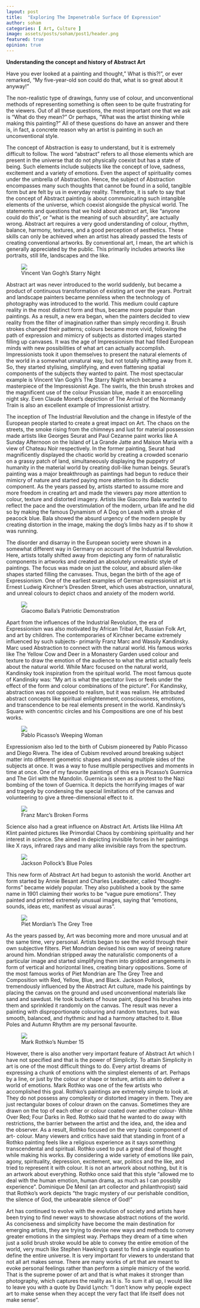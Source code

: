 ```yaml
---
layout: post
title:  "Exploring The Impenetrable Surface Of Expression"
author: soham
categories: [ Art, Culture ]
image: assets/posts/soham/post1/header.png
featured: true
opinion: true
---
```


__Understanding the concept and history of Abstract Art__

Have you ever looked at a painting and thought,” What is this?!”, or ever remarked, “My five-year-old son could do that, what is so great about it anyway!”

The non-realistic type of drawings, funny use of colour, and unconventional methods of representing something is often seen to be quite frustrating for the viewers. Out of all these questions, the most important one that we ask is “What do they mean?” Or perhaps, “What was the artist thinking while making this painting?” All of these questions do have an answer and there is, in fact, a concrete reason why an artist is painting in such an unconventional style.

The concept of Abstraction is easy to understand, but it is extremely difficult to follow. The word “abstract” refers to all those elements which are present in the universe that do not physically coexist but has a state of being.  Such elements include subjects like the concept of love, sadness, excitement and a variety of emotions. Even the aspect of spirituality comes under the umbrella of Abstraction. Hence, the subject of Abstraction encompasses many such thoughts that cannot be found in a solid, tangible form but are felt by us in everyday reality. Therefore, it is safe to say that the concept of Abstract painting is about communicating such intangible elements of the universe, which coexist alongside the physical world. The statements and questions that we hold about abstract art, like “anyone could do this”, or “what is the meaning of such absurdity”, are actually wrong. Abstract art requires a very good understanding of colour, rhythm, balance, harmony, textures, and a good perception of aesthetics. These skills can only be achieved when an artist has already passed the tests of creating conventional artworks. By conventional art, I mean, the art which is generally appreciated by the public. This primarily includes artworks like portraits, still life, landscapes and the like.

<figure>
	<img class="post-image" src="assets/posts/soham/post1/1.jpg">
	<figcaption>Vincent Van Gogh’s Starry Night</figcaption>
</figure>

Abstract art was never introduced to the world suddenly, but became a product of continuous transformation of existing art over the years. Portrait and landscape painters became penniless when the technology of photography was introduced to the world. This medium could capture reality in the most distinct form and thus, became more popular than paintings. As a result, a new era began, when the painters decided to view reality from the filter of imagination rather than simply recording it. Brush strokes changed their patterns; colours became more vivid, following the path of expression and mimicry of subjects as distorted images started filling up canvases. It was the age of Impressionism that had filled European minds with new possibilities of what art can actually accomplish. Impressionists took it upon themselves to present the natural elements of the world in a somewhat unnatural way, but not totally shifting away from it. So, they started stylising, simplifying, and even flattening spatial components of the subjects they wanted to paint. The most spectacular example is Vincent Van Gogh’s The Starry Night which became a masterpiece of the Impressionist Age.  The swirls, the thin brush strokes and the magnificent use of the colour Prussian blue, made it an ensorcelling night sky.  Even Claude Monet’s depiction of The Arrival of the Normandy Train is also an excellent example of Impressionist artistry.

The inception of The Industrial Revolution and the change in lifestyle of the European people started to create a great impact on Art. The chaos on the streets, the smoke rising from the chimneys and lust for material possession made artists like Georges Seurat and Paul Cezanne paint works like A Sunday Afternoon on the Island of La Grande Jatte and Maison Maria with a view of Chateau Noir respectively. In the former painting, Seurat had magnificently displayed the chaotic world by creating a crowded scenario on a grassy patch of land, simultaneously displaying the puppetry of humanity in the material world by creating doll-like human beings. Seurat’s painting was a major breakthrough as paintings had begun to reduce their mimicry of nature and started paying more attention to its didactic component.  As the years passed by, artists started to assume more and more freedom in creating art and made the viewers pay more attention to colour, texture and distorted imagery. Artists like Giacomo Bala wanted to reflect the pace and the overstimulation of the modern, urban life and he did so by making the famous Dynamism of A Dog on Leash with a stroke of peacock blue. Bala showed the absurd urgency of the modern people by creating distortion in the image, making the dog’s limbs hazy as if to show it was running.

The disorder and disarray in the European society were shown in a somewhat different way in Germany on account of the Industrial Revolution. Here, artists totally shifted away from depicting any form of naturalistic components in artworks and created an absolutely unrealistic style of paintings. The focus was made on just the colour, and absurd alien-like shapes started filling the canvases. Thus, began the birth of the age of Expressionism. One of the earliest examples of German expressionist art is Ernest Ludwig Kirchner’s Dresden Street, which uses abstraction, unnatural, and unreal colours to depict chaos and anxiety of the modern world.

<figure>
	<img class="post-image" src="assets/posts/soham/post1/2.jpg">
	<figcaption>Giacomo Balla’s Patriotic Demonstration</figcaption>
</figure>

Apart from the influences of the Industrial Revolution, the era of Expressionism was also motivated by African Tribal Art, Russian Folk Art, and art by children. The contemporaries of Kirchner became extremely influenced by such subjects- primarily Franz Marc and Wassily Kandinsky. Marc used Abstraction to connect with the natural world. His famous works like The Yellow Cow and Deer in a Monastery Garden used colour and texture to draw the emotion of the audience to what the artist actually feels about the natural world. While Marc focused on the natural world, Kandinsky took inspiration from the spiritual world.  The most famous quote of Kandinsky was: “My art is what the spectator lives or feels under the effect of the form and colour combinations of the picture”. For Kandinsky, abstraction was not opposed to realism, but it was realism. He attributed abstract concepts like spiritual enlightenment, consciousness, emotions, and transcendence to be real elements present in the world. Kandinsky’s Square with concentric circles and his Compositions are one of his best works.

<figure>
	<img class="post-image" src="assets/posts/soham/post1/3.jpg">
	<figcaption>Pablo Picasso’s Weeping Woman</figcaption>
</figure>

Expressionism also led to the birth of Cubism pioneered by Pablo Picasso and Diego Rivera. The idea of Cubism revolved around breaking subject matter into different geometric shapes and showing multiple sides of the subjects at once. It was a way to fuse multiple perspectives and moments in time at once. One of my favourite paintings of this era is Picasso’s Guernica and The Girl with the Mandolin.  Guernica is seen as a protest to the Nazi bombing of the town of Guernica. It depicts the horrifying images of war and tragedy by condensing the special limitations of the canvas and volunteering to give a three-dimensional effect to it.

<figure>
	<img class="post-image" src="assets/posts/soham/post1/4.jpg">
	<figcaption>Franz Marc’s Broken Forms</figcaption>
</figure>

Science also had a great influence on Abstract Art. Artists like Hilma Aft Klint painted pictures like Primordial Chaos by combining spirituality and her interest in science. She aimed in depicting invisible forces in her paintings like X rays, infrared rays and many alike invisible rays from the spectrum.

<figure>
	<img class="post-image" src="assets/posts/soham/post1/5.jpg">
	<figcaption>Jackson Pollock’s Blue Poles</figcaption>
</figure>

This new form of Abstract Art had begun to astonish the world. Another art form started by Annie Besant and Charles Leadbeater, called “thought-forms” became widely popular. They also published a book by the same name in 1901 claiming their works to be “vague pure emotions”. They painted and printed extremely unusual images, saying that “emotions, sounds, ideas etc, manifest as visual auras”.

<figure>
	<img class="post-image" src="assets/posts/soham/post1/6.jpg">
	<figcaption>Piet Mordian’s The Grey Tree</figcaption>
</figure>

As the years passed by, Art was becoming more and more unusual and at the same time, very personal. Artists began to see the world through their own subjective filters. Piet Mondrian devised his own way of seeing nature around him. Mondrian stripped away the naturalistic components of a particular image and started simplifying them into gridded arrangements in form of vertical and horizontal lines, creating binary oppositions. Some of the most famous works of Piet Mondrian are The Grey Tree and Composition with Red, Yellow, Blue, and Black.   Jackson Pollock, tremendously influenced by the Abstract Art culture, made his paintings by placing the canvas on the ground and used unconventional materials like sand and sawdust. He took buckets of house paint, dipped his brushes into them and sprinkled it randomly on the canvas. The result was never a painting with disproportionate colouring and random textures, but was smooth, balanced, and rhythmic and had a harmony attached to it. Blue Poles and Autumn Rhythm are my personal favourite.

<figure>
	<img class="post-image" src="assets/posts/soham/post1/7.jpg">
	<figcaption>Mark Rothko’s Number 15</figcaption>
</figure>

However, there is also another very important feature of Abstract Art which I have not specified and that is the power of Simplicity. To attain Simplicity in art is one of the most difficult things to do. Every artist dreams of expressing a chunk of emotions with the simplest elements of art. Perhaps by a line, or just by the colour or shape or texture, artists aim to deliver a world of emotions. Mark Rothko was one of the few artists who accomplished this goal. Rothko’s paintings are extremely simple to look at. They do not possess any complexity or distorted imagery in them. They are just rectangular boxes of colour drawn on the canvas. Sometimes they are drawn on the top of each other or colour coated over another colour- White Over Red; Four Darks in Red. Rothko said that he wanted to do away with restrictions, the barrier between the artist and the idea, and, the idea and the observer. As a result, Rothko focused on the very basic component of art- colour.  Many viewers and critics have said that standing in front of a Rothko painting feels like a religious experience as it says something transcendental and spiritual. Rothko used to put a great deal of thought while making his works. By considering a wide variety of emotions like pain, agony, spirituality, depression, excitement, war, politics and the like, and tried to represent it with colour. It is not an artwork about nothing, but it is an artwork about everything. Rothko once said that this style “allowed me to deal with the human emotion, human drama, as much as I can possibly experience”. Dominique De Menil (an art collector and philanthropist) said that Rothko’s work depicts “the tragic mystery of our perishable condition, the silence of God, the unbearable silence of God!”

Art has continued to evolve with the evolution of society and artists have been trying to find newer ways to showcase abstract notions of the world. As conciseness and simplicity have become the main destination for emerging artists, they are trying to devise new ways and methods to convey greater emotions in the simplest way. Perhaps they dream of a time when just a solid brush stroke would be able to convey the entire emotion of the world, very much like Stephen Hawking’s quest to find a single equation to define the entire universe. It is very important for viewers to understand that not all art makes sense. There are many works of art that are meant to evoke personal feelings rather than perform a simple mimicry of the world. That is the supreme power of art and that is what makes it stronger than photography, which captures the reality as it is. To sum it all up, I would like to leave you with a quote by David Lynch: “I don’t know why people expect art to make sense when they accept the very fact that life itself does not make sense”.
